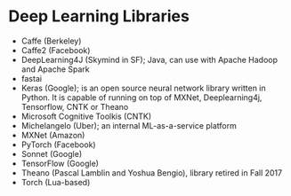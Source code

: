 # Deep Learning Libraries

* Caffe (Berkeley)
* Caffe2 (Facebook)
* DeepLearning4J (Skymind in SF); Java, can use with Apache Hadoop and Apache Spark
* fastai
* Keras (Google); is an open source neural network library written in Python. It is capable of running on top of MXNet, Deeplearning4j, Tensorflow, CNTK or Theano
* Microsoft Cognitive Toolkis (CNTK)
* Michelangelo (Uber); an internal ML-as-a-service platform 
* MXNet (Amazon)
* PyTorch (Facebook)
* Sonnet (Google)
* TensorFlow (Google)
* Theano (Pascal Lamblin and Yoshua Bengio), library retired in Fall 2017
* Torch (Lua-based)

